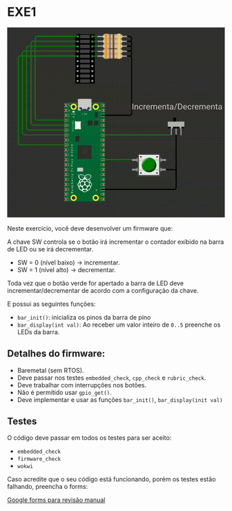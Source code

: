 # EXE1

![](imgs/exe1.gif)

Neste exercício, você deve desenvolver um firmware que:

A chave SW controla se o botão irá incrementar o contador exibido na barra de LED ou se irá decrementar.

- SW = 0 (nível baixo) → incrementar.
- SW = 1 (nível alto) → decrementar.

Toda vez que o botão verde for apertado a barra de LED deve incrementar/decrementar de acordo com a configuração da chave.

E possui as seguintes funções:

- `bar_init()`: inicializa os pinos da barra de pino
- `bar_display(int val)`: Ao receber um valor inteiro de `0..5` preenche os LEDs da barra.

## Detalhes do firmware:

- Baremetal (sem RTOS).
- Deve passar nos testes `embedded_check`, `cpp_check` e `rubric_check`.
- Deve trabalhar com interrupções nos botões.  
- Não é permitido usar `gpio_get()`.
- Deve implementar e usar as funções `bar_init()`, `bar_display(init val)`

## Testes

O código deve passar em todos os testes para ser aceito:

- `embedded_check`
- `firmware_check`
- `wokwi`

Caso acredite que o seu código está funcionando, porém os testes estão falhando, preencha o forms:

[Google forms para revisão manual](https://docs.google.com/forms/d/e/1FAIpQLSdikhET4iqFwkOKmgD-G6Ri-2kCdhDLndlFWXdfdcuDfPnYHw/viewform?usp=dialog)
